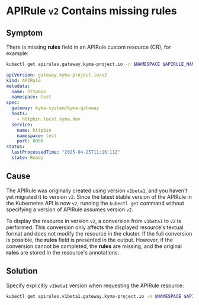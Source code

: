 # APIRule `v2` Contains missing rules

## Symptom
There is missing **rules** field in an APIRule custom resource (CR), for example:

  ```bash
kubectl get apirules.gateway.kyma-project.io -n $NAMESPACE $APIRULE_NAME -oyaml
  ```
  ```yaml
  apiVersion: gateway.kyma-project.io/v2
  kind: APIRule
  metadata:
    name: httpbin
    namespace: test
  spec:
    gateway: kyma-system/kyma-gateway
    hosts:
      - httpbin.local.kyma.dev
    service:
      name: httpbin
      namespace: test
      port: 8000
  status:
    lastProcessedTime: "2025-04-25T11:16:11Z"
    state: Ready
  ```

## Cause

The APIRule was originally created using version `v1beta1`, and you haven't yet migrated it to version `v2`. 
Since the latest stable version of the APIRule in the Kubernetes API is now `v2`, running the `kubectl get` 
command without specifying a version of APIRule assumes version `v2`.

To display the resource in version `v2`, a conversion from `v1beta1` to `v2` is performed. 
This conversion only affects the displayed resource's textual format and does not modify the resource in the cluster. If the full conversion is possible, the **rules** field is presented in the output. 
However, if the conversion cannot be completed, the **rules** are missing, and the original **rules** are stored in the resource's annotations. 

## Solution

Specify explicitly `v1beta1` version when requesting the APIRule resource:
  ```bash
  kubectl get apirules.v1beta1.gateway.kyma-project.io -n $NAMESPACE $APIRULE_NAME -oyaml
  ```

